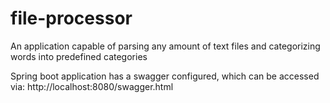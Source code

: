# file-processor
An application capable of parsing any amount of text files and categorizing words into predefined categories

Spring boot application has a swagger configured, which can be accessed via:
http://localhost:8080/swagger.html